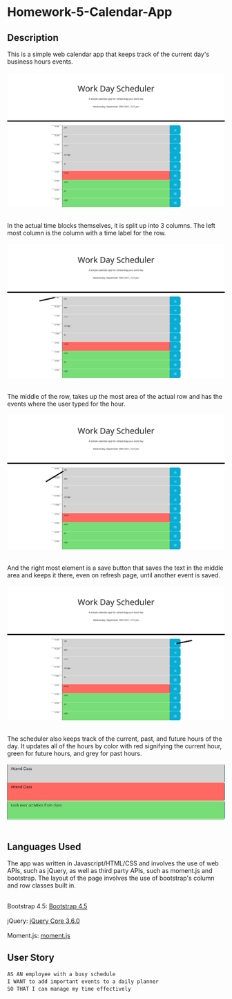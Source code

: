 # Homework-5-Calendar-App

## Description
This is a simple web calendar app that keeps track of the current day's business hours events.<br/><br/> 
![Web app](./assets/images/screencapture-file-C-Users-Ethan-Cho-Bootcamp-Homework-Homework-5-Calendar-App-index-html-2021-09-29-14_57_10.png)<br/><br/> 

In the actual time blocks themselves, it is split up into 3 columns.
The left most column is the column with a time label for the row.<br/><br/> 
![Time column](./assets/images/Hour-column.png)<br/><br/> 

The middle of the row, takes up the most area of the actual row and has the events where the user typed for the hour.<br/><br/> 
![Events column](./assets/images/Annotated-Image-Calendar.png)<br/><br/> 

And the right most element is a save button that saves the text in the middle area and keeps it there, even on refresh page, until another event is saved.<br/><br/> 
![Save button](./assets/images/Save-button.png)<br/><br/> 

The scheduler also keeps track of the current, past, and future hours of the day. It updates all of the hours by color with red signifying the current hour,
green for future hours, and grey for past hours.<br/><br/> 
![Color coded time blocks](./assets/images/Color-code-blocks.PNG)<br/><br/>

## Languages Used
The app was written in Javascript/HTML/CSS and involves the use of web APIs, such as jQuery, as well as third party APIs, such as moment.js and bootstrap. The layout of the page
involves the use of bootstrap's column and row classes built in. <br/><br/>

Bootstrap 4.5: [Bootstrap 4.5](https://getbootstrap.com/docs/4.5/getting-started/introduction/)<br/><br/>
jQuery: [jQuery Core 3.6.0](https://code.jquery.com/)<br/><br/>
Moment.js: [moment.js](https://momentjs.com/)

## User Story
```md
AS AN employee with a busy schedule
I WANT to add important events to a daily planner
SO THAT I can manage my time effectively
```
